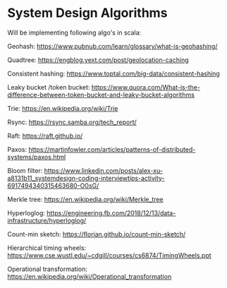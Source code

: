 # System Design Algorithms
Will be implementing following algo's in scala:

Geohash: https://www.pubnub.com/learn/glossary/what-is-geohashing/

Quadtree: https://engblog.yext.com/post/geolocation-caching

Consistent hashing: https://www.toptal.com/big-data/consistent-hashing

Leaky bucket /token bucket: https://www.quora.com/What-is-the-difference-between-token-bucket-and-leaky-bucket-algorithms

Trie: https://en.wikipedia.org/wiki/Trie

Rsync: https://rsync.samba.org/tech_report/

Raft: https://raft.github.io/

Paxos: https://martinfowler.com/articles/patterns-of-distributed-systems/paxos.html

Bloom filter: https://www.linkedin.com/posts/alex-xu-a8131b11_systemdesign-coding-interviewtips-activity-6917494340315463680-O0sG/

Merkle tree: https://en.wikipedia.org/wiki/Merkle_tree

Hyperloglog: https://engineering.fb.com/2018/12/13/data-infrastructure/hyperloglog/

Count-min sketch: https://florian.github.io/count-min-sketch/

Hierarchical timing wheels: https://www.cse.wustl.edu/~cdgill/courses/cs6874/TimingWheels.ppt

Operational transformation: https://en.wikipedia.org/wiki/Operational_transformation

